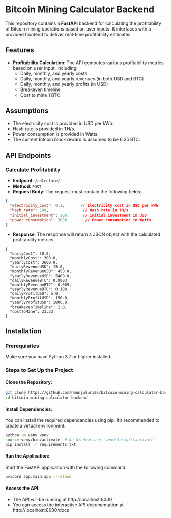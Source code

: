 # Bitcoin Mining Calculator Backend

This repository contains a **FastAPI** backend for calculating the profitability of Bitcoin mining operations based on user inputs. It interfaces with a provided frontend to deliver real-time profitability estimates.


## Features

- **Profitability Calculation**: The API computes various profitability metrics based on user input, including:
  - Daily, monthly, and yearly costs
  - Daily, monthly, and yearly revenues (in both USD and BTC)
  - Daily, monthly, and yearly profits (in USD)
  - Breakeven timeline
  - Cost to mine 1 BTC

## Assumptions
  - The electricity cost is provided in USD per kWh.
  - Hash rate is provided in TH/s. 
  - Power consumption is provided in Watts.
  - The current Bitcoin block reward is assumed to be 6.25 BTC.

## API Endpoints

### Calculate Profitability

- **Endpoint**: `/calculate/`
- **Method**: `POST`
- **Request Body**: The request must contain the following fields:

```json
{
  "electricity_cost": 0.1,       // Electricity cost in USD per kWh
  "hash_rate": 100,               // Hash rate in TH/s
  "initial_investment": 100,      // Initial investment in USD
  "power_consumption": 3000        // Power consumption in Watts
}
```

- **Response**: The response will return a JSON object with the calculated profitability metrics:

```
{
  "dailyCost": 10.0,
  "monthlyCost": 300.0,
  "yearlyCost": 3600.0,
  "dailyRevenueUSD": 15.0,
  "monthlyRevenueUSD": 450.0,
  "yearlyRevenueUSD": 5400.0,
  "dailyRevenueBTC": 0.0003,
  "monthlyRevenueBTC": 0.009,
  "yearlyRevenueBTC": 0.108,
  "dailyProfitUSD": 5.0,
  "monthlyProfitUSD": 150.0,
  "yearlyProfitUSD": 1800.0,
  "breakevenTimeline": 2.0,
  "costToMine": 33.33
}
```

## Installation
### Prerequisites
Make sure you have Python 3.7 or higher installed.

### Steps to Set Up the Project
#### Clone the Repository:

```bash
git clone https://github.com/hmunjuluri05/bitcoin-mining-calculator-backend.git
cd bitcoin-mining-calculator-backend
```

#### Install Dependencies: 
You can install the required dependencies using pip. It’s recommended to create a virtual environment:

```bash
python -m venv venv
source venv/bin/activate  # On Windows use `venv\Scripts\activate`
pip install -r requirements.txt
```

#### Run the Application: 
Start the FastAPI application with the following command:

```bash
uvicorn app.main:app --reload
````
#### Access the API: 
  - The API will be running at http://localhost:8000
  - You can access the interactive API documentation at http://localhost:8000/docs

